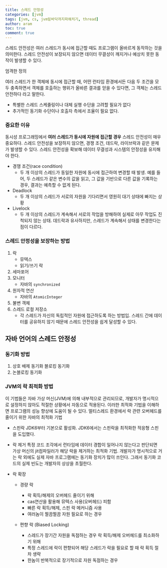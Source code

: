 ```yaml
---
title: 스레드 안정성
categories: [jvm]
tags: [jvm, cs, jvm밑바닥까지파해치기, thread]
author: aram
toc: true
comment: true
---
```

스레드 안전성은 여러 스레드가 동시에 접근할 때도 프로그램이 올바르게 동작하는 것을 의미한다. 스레드 안전성이 보장되지 않으면 데이터 무결성이 깨지거나 예상치 못한 동작이 발생할 수 있다.

엄격한 정의

여러 스레드가 한 객체에 동시에 접근할 때, 어떤 런타임 환경에서든 다음 두 조건을 모두 충족하면서 객체를 호출하는 행위가 올바른 결과를 얻을 수 있다면, 그 객체는 스레드 안전하다 라고 말한다. 
- 특별한 스레드 스케줄링이나 대체 실행 수단을 고려할 필요가 없다
- 추가적인 동기화 수단이나 호출자 측에서 조율이 필요 없다. 


### 중요한 이유
동시성 프로그래밍에서 **여러 스레드가 동시에 자원에 접근할 경우** 스레드 안전성이 매우 중요하다. 스레드 안전성을 보장하지 않으면, 경쟁 조건, 데드락, 라이브락과 같은 문제가 발생할 수 있다. 스레드 안전성을 확보해 데이터 무결성과 시스템의 안정성을 유지해야 한다.

- 경쟁 조건(race condition)
    - 두 개 이상의 스레드가 동일한 자원에 동시에 접근하여 변경할 때 발생. 예를 들어, 두 스레드가 같은 변수의 값을 읽고, 그 값을 기반으로 다른 값을 기록하는 경우, 결과는 예측할 수 없게 된다.
- Deadlock
    - 두 개 이상의 스레드가 서로의 자원을 기다리면서 영원히 대기 상태에 빠지는 상황
- Livelock
    - 두 개 이상의 스레드가 계속해서 서로의 작업을 방해하여 실제로 아무 작업도 진척되지 않는 상태. 데드락과 유사하지만, 스레드가 계속해서 상태를 변경한다는 점이 다르다.


### 스레드 안정성을 보장하는 방법
1. 락
    - 뮤텍스
    - 읽기/쓰기 락
2. 세마포어
3. 모니터
   - 자바의 `synchronized`
4. 원자적 연산
    - 자바의 `AtomicInteger`
5. 불변 객체
6. 스레드 로컬 저장소
    - 각 스레드가 자신의 독립적인 자원에 접근하도록 하는 방법입. 스레드 간에 데이터를 공유하지 않기 때문에 스레드 안전성을 쉽게 달성할 수 있다.

## 자바 언어의 스레드 안정성
### 동기화 방법
1. 상호 배제 동기화
블로킹 동기화
2. 논블로킹 동기화

### JVM의 락 최적화 방법
이 기법들은 자바 가상 머신(JVM)에 의해 내부적으로 관리되므로, 개발자가 명시적으로 설정하지 않아도 적절한 상황에서 자동으로 적용된다. 이러한 최적화 기법을 이해하면 프로그램의 성능 향상에 도움이 될 수 있다.
멀티스레드 환경에서 락 관련 오버헤드를 줄이기 위한 자바의 최적화 기법

- 스핀락
JDK6부터 기본으로 활성화. JDK6에서는 스핀락을 최적화한 적응형 스핀을 도입했다.

- 락 제거
특정 코드 조각에서 런타임에 데이터 경합이 일어나지 않는다고 판단되면 가상 머신의 jit컴파일러가 해당 락을 제거하는 최적화 기법.
개발자가 명시적으로 거는 락 외에도 실제 자바 프로그램에는 동기화 장치가 많이 쓰인다. 그래서 동기화 코드의 실제 빈도는 개발자의 상상을 초월한다. 

- 락 확장
    - 경량 락
        - 락 획득/해제의 오버헤드 줄이기 위해
        - cas연산을 활용해 뮤텍스 사용(오버헤드) 피함
        - 빠른 락 획득/해제, 스핀 락 메커니즘 사용
        - 여러놈이 찔끔찔끔 자원 필요로 하는 경우

    - 편향 락 (Biased Locking)
        - 스레드가 장기간 자원을 독점하는 경우 락 획득/해제 오버헤드를 최소화하기 위해
        - 특정 스레드에 락이 편향되어 해당 스레드가 락을 필요로 할 때 락 획득 절차 생략
        - 한놈이 반복적으로 장기적으로 자원 독점하는 경우

